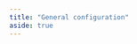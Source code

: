 ```yaml
---
title: "General configuration"
aside: true
---
```


<RedirectComponent to="/docs/guide/general-settings" />
